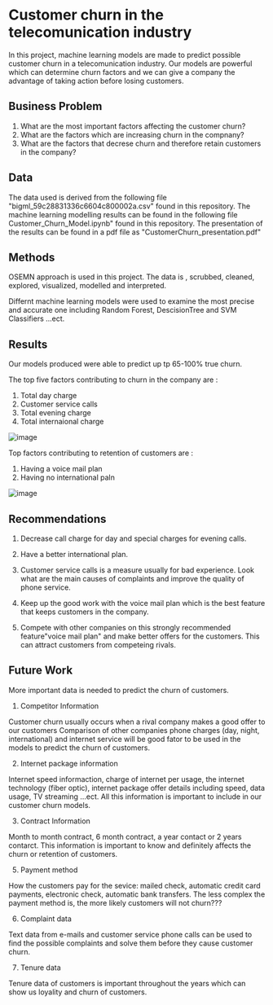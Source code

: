 
# Customer churn in the telecomunication industry

In this project, machine learning models are made to predict possible customer churn in a telecomunication industry. Our models are powerful which can determine churn factors and we can give a company the advantage of taking action before losing customers.

## Business Problem
1.	What are the most important factors affecting the customer churn?
2.	What are the factors which are increasing churn in the compnany?
3.	What are the factors that decrese churn and therefore retain customers in the company?

## Data
The data used is derived from the following file "bigml_59c28831336c6604c800002a.csv" found in this repository. The machine learning modelling results can be found in the following file Customer_Churn_Model.ipynb" found in this repository. The presentation of the results can be found in a pdf file as "CustomerChurn_presentation.pdf"

## Methods
OSEMN approach is used in this project. The data is , scrubbed, cleaned, explored, visualized, modelled and interpreted.

Differnt machine learning models were used to examine the most precise and accurate one including Random Forest, DescisionTree and SVM Classifiers ...ect.

## Results 

Our models produced were able to predict up tp 65-100% true churn.

The top five factors contributing to churn in the company are :

1.	Total day charge
2.	Customer service calls
3.	Total evening charge
4.	Total internaional charge

![image](https://user-images.githubusercontent.com/53411455/115775508-f797e380-a380-11eb-8232-486b482f3cf8.png)


Top factors contributing to retention of customers are :

1.	Having a voice mail plan
2.	Having no international paln

![image](https://user-images.githubusercontent.com/53411455/115775525-febef180-a380-11eb-9df1-df6ee19572d5.png)


## Recommendations

1) Decrease call charge for day and special charges for evening calls.

2) Have a better international plan.

3) Customer service calls is a measure usually for bad experience. Look what are the main causes of complaints and improve the quality of phone service.

4) Keep up the good work with the voice mail plan which is the best feature that keeps customers in the company.

5) Compete with other companies on this strongly recommended feature"voice mail plan" and make better offers for the customers. This can attract customers from competeing rivals.

## Future Work

More important data is needed to predict the churn of customers.

1) Competitor Information

Customer churn usually occurs when a rival company makes a good offer to our customers Comparison of other companies phone charges (day, night, international) and internet service will be good fator to be used in the models to predict the churn of customers.

2) Internet package information

Internet speed informaction, charge of internet per usage, the internet technology (fiber optic), internet package offer details including speed, data usage, TV streaming ...ect. All this information is important to include in our customer churn models.

3) Contract Information

Month to month contract, 6 month contract, a year contact or 2 years contarct. This information is important to know and definitely affects the churn or retention of customers.

5) Payment method

How the customers pay for the sevice: mailed check, automatic credit card payments, electronic check, automatic bank transfers. The less complex the payment method is, the more likely customers will not churn???

6) Complaint data

Text data from e-mails and customer service phone calls can be used to find the possible complaints and solve them before they cause customer churn.

7) Tenure data

Tenure data of customers is important throughout the years which can show us loyality and churn of customers.

